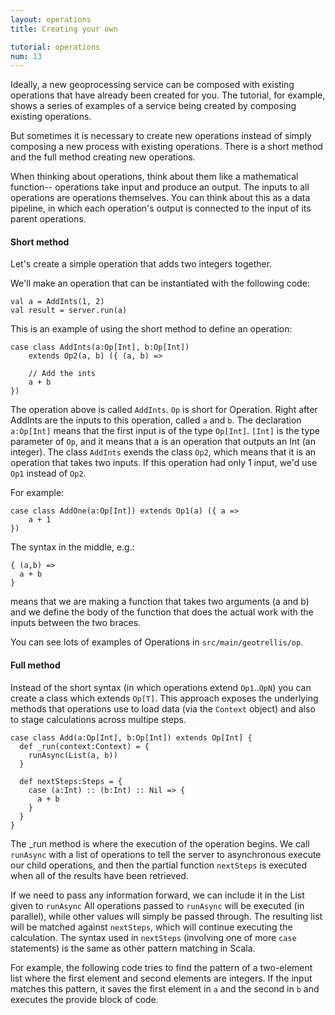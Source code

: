 ```yaml
---
layout: operations
title: Creating your own

tutorial: operations
num: 13
---
```


Ideally, a new geoprocessing service can be composed with existing operations
that have already been created for you.  The tutorial, for example, shows a
series of examples of a service being created by composing existing operations.

But sometimes it is necessary to create new operations instead of simply
composing a new process with existing operations. There is a short method and
the full method creating new operations.

When thinking about operations, think about them like a mathematical function--
operations take input and produce an output.  The inputs to all operations are 
operations themselves.  You can think about this as a data pipeline, in which
each operation's output is connected to the input of its parent operations.

#### Short method 

Let's create a simple operation that adds two integers together.

We'll make an operation that can be instantiated with the following code:


    val a = AddInts(1, 2)
    val result = server.run(a)

This is an example of using the short method to define an operation:

    case class AddInts(a:Op[Int], b:Op[Int]) 
        extends Op2(a, b) ({ (a, b) => 
    
        // Add the ints
        a + b
    })

The operation above is called ``AddInts``.  ``Op`` is short for Operation.
Right after AddInts are the inputs to this operation, called ``a`` and ``b``.
The declaration ``a:Op[Int]`` means that the first input is of the type ``Op[Int]``.
``[Int]`` is the type parameter of ``Op``, and it means that a is an operation
that outputs an Int (an integer). The class ``AddInts`` exends the class
``Op2``, which means that it is an operation that takes two inputs. If this
operation had only 1 input, we'd use ``Op1`` instead of ``Op2``. 

For example:


    case class AddOne(a:Op[Int]) extends Op1(a) ({ a => 
        a + 1
    })

The syntax in the middle, e.g.:


    { (a,b) => 
      a + b
    }

means that we are making a function that takes two arguments (a and b) and we
define the body of the function that does the actual work with the inputs
between the two braces.

You can see lots of examples of Operations in `src/main/geotrellis/op`.

#### Full method

Instead of the short syntax (in which operations extend `Op1`..`OpN`) you can
create a class which extends `Op[T]`. This approach exposes the underlying
methods that operations use to load data (via the `Context` object) and also to
stage calculations across multipe steps.

    case class Add(a:Op[Int], b:Op[Int]) extends Op[Int] {
      def _run(context:Context) = {
        runAsync(List(a, b))
      }
  
      def nextSteps:Steps = {
        case (a:Int) :: (b:Int) :: Nil => {
          a + b
        }
      }
    }

The _run method is where the execution of the operation begins. We call
`runAsync` with a list of operations to tell the server to asynchronous execute
our child operations, and then the partial function `nextSteps` is executed
when all of the results have been retrieved.

If we need to pass any information forward, we can include it in the List given
to `runAsync` All operations passed to `runAsync` will be executed (in
parallel), while other values will simply be passed through. The resulting list
will be matched against `nextSteps`, which will continue executing the
calculation. The syntax used in `nextSteps` (involving one of more `case`
statements) is the same as other pattern matching in Scala.

For example, the following code tries to find the pattern of a two-element list
where the first element and second elements are integers. If the input matches
this pattern, it saves the first element in ``a`` and the second in ``b`` and
executes the provide block of code.
